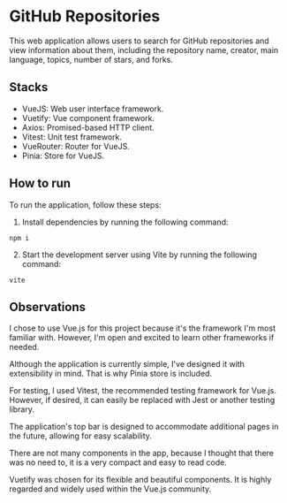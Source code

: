 # GitHub Repositories

This web application allows users to search for GitHub repositories and view information about them,
including the repository name, creator, main language, topics, number of stars, and forks.

## Stacks
- VueJS: Web user interface framework.
- Vuetify: Vue component framework.
- Axios: Promised-based HTTP client.
- Vitest: Unit test framework.
- VueRouter: Router for VueJS.
- Pinia: Store for VueJS.

## How to run
To run the application, follow these steps:

1. Install dependencies by running the following command:

```shell
npm i
```

2. Start the development server using Vite by running the following command:

```shell
vite
```

## Observations

I chose to use Vue.js for this project because it's the framework I'm most familiar with. However, I'm open and excited to learn other frameworks if needed.

Although the application is currently simple, I've designed it with extensibility in mind. That is why Pinia store is included.

For testing, I used Vitest, the recommended testing framework for Vue.js. However, if desired, it can easily be replaced with Jest or another testing library.

The application's top bar is designed to accommodate additional pages in the future, allowing for easy scalability.

There are not many components in the app, because I thought that there was no need to, it
is a very compact and easy to read code.

Vuetify was chosen for its flexible and beautiful components. It is highly regarded and widely used within the Vue.js community.